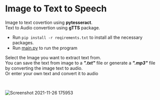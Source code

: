 # Image to Text to Speech

Image to text covertion using **pytesseract**.<br />
Text to Audio convertion using **gTTS** package.

- Run ```pip install -r reqirements.txt``` to install all the necessary packages.<br />
- Run [main.py](main.py) to run the program<br />

Select the Image you want to extract text from.<br />
You can save the text from image to a ***".txt"*** file or generate a ***".mp3"*** file by converting the image text to audio.<br />
Or enter your own text and convert it to audio<br />

<br />

![Screenshot 2021-11-26 175953](https://user-images.githubusercontent.com/38104625/143581744-f531ab2c-1858-48c7-8039-3684c4184e08.png)
